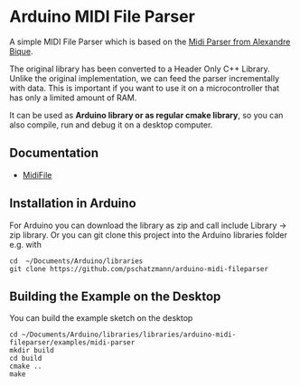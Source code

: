 # Arduino MIDI File Parser

A simple MIDI File Parser which is based on the [Midi Parser from Alexandre Bique](https://github.com/abique/midi-parser).

The original library has been converted to a Header Only C++ Library. Unlike the original implementation, we can feed the parser incrementally with data. This is important if you want to use it on a microcontroller that has only a limited amount of RAM.

It can be used as __Arduino library or as regular cmake library__, so you can also compile, run and debug it on a desktop computer.

## Documentation 

- [MidiFile](https://pschatzmann.github.io/arduino-midi-fileparser/docs/html/classMidiFile.html)


## Installation in Arduino

For Arduino you can download the library as zip and call include Library -> zip library. Or you can git clone this project into the Arduino libraries folder e.g. with
```
cd  ~/Documents/Arduino/libraries
git clone https://github.com/pschatzmann/arduino-midi-fileparser
```

## Building the Example on the Desktop

You can build the example sketch on the desktop 
```
cd ~/Documents/Arduino/libraries/libraries/arduino-midi-fileparser/examples/midi-parser
mkdir build
cd build
cmake ..
make
```



